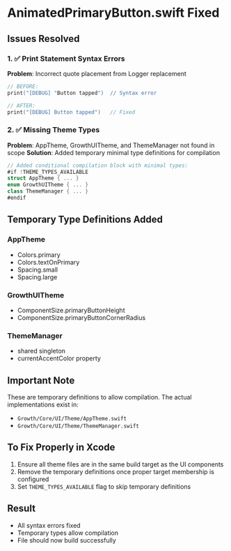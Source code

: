 # AnimatedPrimaryButton.swift Fixed

## Issues Resolved

### 1. ✅ Print Statement Syntax Errors
**Problem**: Incorrect quote placement from Logger replacement
```swift
// BEFORE:
print("[DEBUG] "Button tapped")  // Syntax error

// AFTER:
print("[DEBUG] Button tapped")   // Fixed
```

### 2. ✅ Missing Theme Types
**Problem**: AppTheme, GrowthUITheme, and ThemeManager not found in scope
**Solution**: Added temporary minimal type definitions for compilation

```swift
// Added conditional compilation block with minimal types:
#if !THEME_TYPES_AVAILABLE
struct AppTheme { ... }
enum GrowthUITheme { ... }
class ThemeManager { ... }
#endif
```

## Temporary Type Definitions Added

### AppTheme
- Colors.primary
- Colors.textOnPrimary
- Spacing.small
- Spacing.large

### GrowthUITheme
- ComponentSize.primaryButtonHeight
- ComponentSize.primaryButtonCornerRadius

### ThemeManager
- shared singleton
- currentAccentColor property

## Important Note
These are temporary definitions to allow compilation. The actual implementations exist in:
- `Growth/Core/UI/Theme/AppTheme.swift`
- `Growth/Core/UI/Theme/ThemeManager.swift`

## To Fix Properly in Xcode
1. Ensure all theme files are in the same build target as the UI components
2. Remove the temporary definitions once proper target membership is configured
3. Set `THEME_TYPES_AVAILABLE` flag to skip temporary definitions

## Result
- All syntax errors fixed
- Temporary types allow compilation
- File should now build successfully